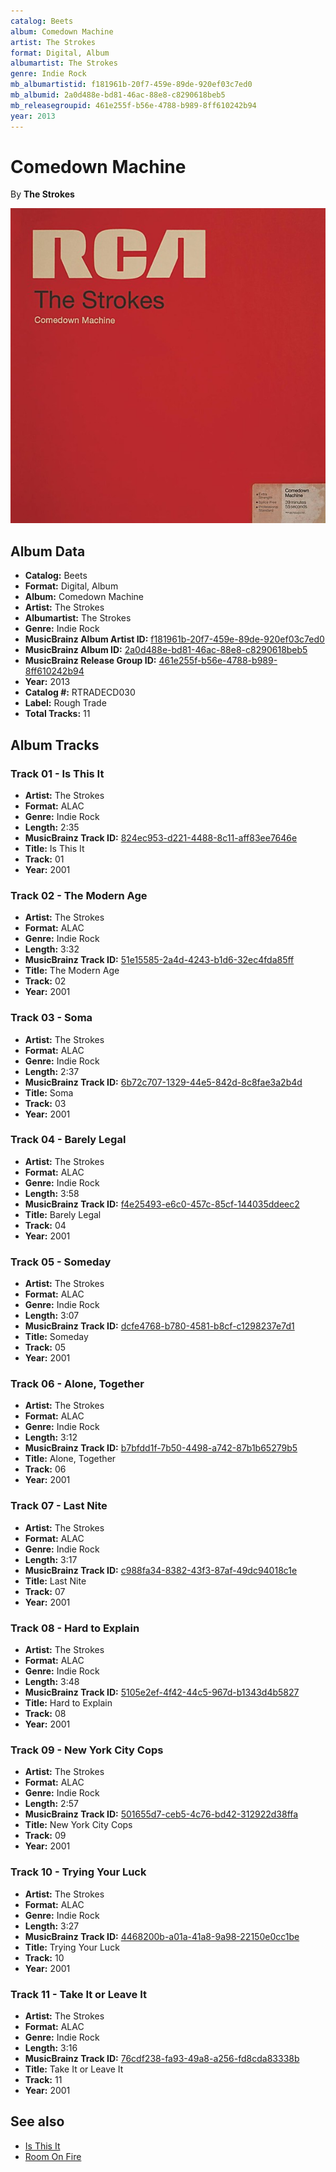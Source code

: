 ```yaml
---
catalog: Beets
album: Comedown Machine
artist: The Strokes
format: Digital, Album
albumartist: The Strokes
genre: Indie Rock
mb_albumartistid: f181961b-20f7-459e-89de-920ef03c7ed0
mb_albumid: 2a0d488e-bd81-46ac-88e8-c8290618beb5
mb_releasegroupid: 461e255f-b56e-4788-b989-8ff610242b94
year: 2013
---
```


# Comedown Machine

By **The Strokes**

![](../../assets/beetscovers/The_Strokes-Comedown_Machine.jpg)

## Album Data

- **Catalog:** Beets
- **Format:** Digital, Album
- **Album:** Comedown Machine
- **Artist:** The Strokes
- **Albumartist:** The Strokes
- **Genre:** Indie Rock
- **MusicBrainz Album Artist ID:** [f181961b-20f7-459e-89de-920ef03c7ed0](https://musicbrainz.org/artist/f181961b-20f7-459e-89de-920ef03c7ed0)
- **MusicBrainz Album ID:** [2a0d488e-bd81-46ac-88e8-c8290618beb5](https://musicbrainz.org/release/2a0d488e-bd81-46ac-88e8-c8290618beb5)
- **MusicBrainz Release Group ID:** [461e255f-b56e-4788-b989-8ff610242b94](https://musicbrainz.org/release-group/461e255f-b56e-4788-b989-8ff610242b94)
- **Year:** 2013
- **Catalog #:** RTRADECD030
- **Label:** Rough Trade
- **Total Tracks:** 11

## Album Tracks

### Track 01 - Is This It

- **Artist:** The Strokes
- **Format:** ALAC
- **Genre:** Indie Rock
- **Length:** 2:35
- **MusicBrainz Track ID:** [824ec953-d221-4488-8c11-aff83ee7646e](https://musicbrainz.org/recording/824ec953-d221-4488-8c11-aff83ee7646e)
- **Title:** Is This It
- **Track:** 01
- **Year:** 2001

### Track 02 - The Modern Age

- **Artist:** The Strokes
- **Format:** ALAC
- **Genre:** Indie Rock
- **Length:** 3:32
- **MusicBrainz Track ID:** [51e15585-2a4d-4243-b1d6-32ec4fda85ff](https://musicbrainz.org/recording/51e15585-2a4d-4243-b1d6-32ec4fda85ff)
- **Title:** The Modern Age
- **Track:** 02
- **Year:** 2001

### Track 03 - Soma

- **Artist:** The Strokes
- **Format:** ALAC
- **Genre:** Indie Rock
- **Length:** 2:37
- **MusicBrainz Track ID:** [6b72c707-1329-44e5-842d-8c8fae3a2b4d](https://musicbrainz.org/recording/6b72c707-1329-44e5-842d-8c8fae3a2b4d)
- **Title:** Soma
- **Track:** 03
- **Year:** 2001

### Track 04 - Barely Legal

- **Artist:** The Strokes
- **Format:** ALAC
- **Genre:** Indie Rock
- **Length:** 3:58
- **MusicBrainz Track ID:** [f4e25493-e6c0-457c-85cf-144035ddeec2](https://musicbrainz.org/recording/f4e25493-e6c0-457c-85cf-144035ddeec2)
- **Title:** Barely Legal
- **Track:** 04
- **Year:** 2001

### Track 05 - Someday

- **Artist:** The Strokes
- **Format:** ALAC
- **Genre:** Indie Rock
- **Length:** 3:07
- **MusicBrainz Track ID:** [dcfe4768-b780-4581-b8cf-c1298237e7d1](https://musicbrainz.org/recording/dcfe4768-b780-4581-b8cf-c1298237e7d1)
- **Title:** Someday
- **Track:** 05
- **Year:** 2001

### Track 06 - Alone, Together

- **Artist:** The Strokes
- **Format:** ALAC
- **Genre:** Indie Rock
- **Length:** 3:12
- **MusicBrainz Track ID:** [b7bfdd1f-7b50-4498-a742-87b1b65279b5](https://musicbrainz.org/recording/b7bfdd1f-7b50-4498-a742-87b1b65279b5)
- **Title:** Alone, Together
- **Track:** 06
- **Year:** 2001

### Track 07 - Last Nite

- **Artist:** The Strokes
- **Format:** ALAC
- **Genre:** Indie Rock
- **Length:** 3:17
- **MusicBrainz Track ID:** [c988fa34-8382-43f3-87af-49dc94018c1e](https://musicbrainz.org/recording/c988fa34-8382-43f3-87af-49dc94018c1e)
- **Title:** Last Nite
- **Track:** 07
- **Year:** 2001

### Track 08 - Hard to Explain

- **Artist:** The Strokes
- **Format:** ALAC
- **Genre:** Indie Rock
- **Length:** 3:48
- **MusicBrainz Track ID:** [5105e2ef-4f42-44c5-967d-b1343d4b5827](https://musicbrainz.org/recording/5105e2ef-4f42-44c5-967d-b1343d4b5827)
- **Title:** Hard to Explain
- **Track:** 08
- **Year:** 2001

### Track 09 - New York City Cops

- **Artist:** The Strokes
- **Format:** ALAC
- **Genre:** Indie Rock
- **Length:** 2:57
- **MusicBrainz Track ID:** [501655d7-ceb5-4c76-bd42-312922d38ffa](https://musicbrainz.org/recording/501655d7-ceb5-4c76-bd42-312922d38ffa)
- **Title:** New York City Cops
- **Track:** 09
- **Year:** 2001

### Track 10 - Trying Your Luck

- **Artist:** The Strokes
- **Format:** ALAC
- **Genre:** Indie Rock
- **Length:** 3:27
- **MusicBrainz Track ID:** [4468200b-a01a-41a8-9a98-22150e0cc1be](https://musicbrainz.org/recording/4468200b-a01a-41a8-9a98-22150e0cc1be)
- **Title:** Trying Your Luck
- **Track:** 10
- **Year:** 2001

### Track 11 - Take It or Leave It

- **Artist:** The Strokes
- **Format:** ALAC
- **Genre:** Indie Rock
- **Length:** 3:16
- **MusicBrainz Track ID:** [76cdf238-fa93-49a8-a256-fd8cda83338b](https://musicbrainz.org/recording/76cdf238-fa93-49a8-a256-fd8cda83338b)
- **Title:** Take It or Leave It
- **Track:** 11
- **Year:** 2001


## See also

- [Is This It](Is_This_It.md)
- [Room On Fire](Room_On_Fire.md)
